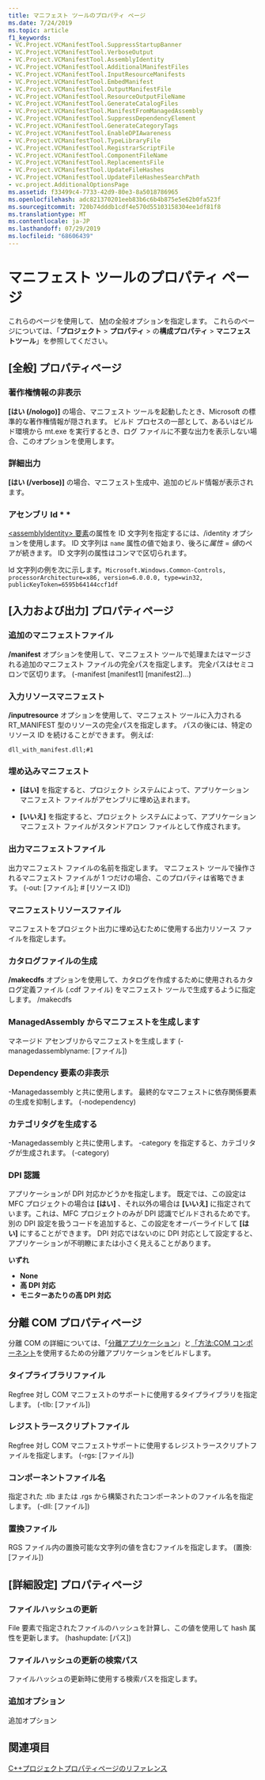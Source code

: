 ```yaml
---
title: マニフェスト ツールのプロパティ ページ
ms.date: 7/24/2019
ms.topic: article
f1_keywords:
- VC.Project.VCManifestTool.SuppressStartupBanner
- VC.Project.VCManifestTool.VerboseOutput
- VC.Project.VCManifestTool.AssemblyIdentity
- VC.Project.VCManifestTool.AdditionalManifestFiles
- VC.Project.VCManifestTool.InputResourceManifests
- VC.Project.VCManifestTool.EmbedManifest
- VC.Project.VCManifestTool.OutputManifestFile
- VC.Project.VCManifestTool.ResourceOutputFileName
- VC.Project.VCManifestTool.GenerateCatalogFiles
- VC.Project.VCManifestTool.ManifestFromManagedAssembly
- VC.Project.VCManifestTool.SuppressDependencyElement
- VC.Project.VCManifestTool.GenerateCategoryTags
- VC.Project.VCManifestTool.EnableDPIAwareness
- VC.Project.VCManifestTool.TypeLibraryFile
- VC.Project.VCManifestTool.RegistrarScriptFile
- VC.Project.VCManifestTool.ComponentFileName
- VC.Project.VCManifestTool.ReplacementsFile
- VC.Project.VCManifestTool.UpdateFileHashes
- VC.Project.VCManifestTool.UpdateFileHashesSearchPath
- vc.project.AdditionalOptionsPage
ms.assetid: f33499c4-7733-42d9-80e3-8a5018786965
ms.openlocfilehash: adc821370201eeb83b6c6b4b875e5e62b0fa523f
ms.sourcegitcommit: 720b74dddb1cdf4e570d55103158304ee1df81f8
ms.translationtype: MT
ms.contentlocale: ja-JP
ms.lasthandoff: 07/29/2019
ms.locfileid: "68606439"
---
```

# <a name="manifest-tool-property-pages"></a>マニフェスト ツールのプロパティ ページ

これらのページを使用して、 [Mt](https://msdn.microsoft.com/library/aa375649)の全般オプションを指定します。 これらのページについては、「**プロジェクト** > **プロパティ** > の**構成プロパティ** > **マニフェストツール**」を参照してください。

## <a name="general-property-page"></a>[全般] プロパティページ

### <a name="suppress-startup-banner"></a>著作権情報の非表示

   **[はい (/nologo)]** の場合、マニフェスト ツールを起動したとき、Microsoft の標準的な著作権情報が隠されます。 ビルド プロセスの一部として、あるいはビルド環境から mt.exe を実行するとき、ログ ファイルに不要な出力を表示しない場合、このオプションを使用します。

### <a name="verbose-output"></a>詳細出力

   **[はい (/verbose)]** の場合、マニフェスト生成中、追加のビルド情報が表示されます。

### <a name="assembly-identity"></a>アセンブリ Id * *

[\<assemblyIdentity> 要素](/visualstudio/deployment/assemblyidentity-element-clickonce-application)の属性を ID 文字列を指定するには、/identity オプションを使用します。 ID 文字列は `name` 属性の値で始まり、後ろに*属性* = *値*のペアが続きます。 ID 文字列の属性はコンマで区切られます。

Id 文字列の例を次に示します。`Microsoft.Windows.Common-Controls, processorArchitecture=x86, version=6.0.0.0, type=win32, publicKeyToken=6595b64144ccf1df`

## <a name="input-and-output-property-page"></a>[入力および出力] プロパティページ     

###  <a name="additional-manifest-files"></a>追加のマニフェストファイル

**/manifest** オプションを使用して、マニフェスト ツールで処理またはマージされる追加のマニフェスト ファイルの完全パスを指定します。 完全パスはセミコロンで区切ります。 (-manifest [manifest1] [manifest2]...)

###  <a name="input-resource-manifests"></a>入力リソースマニフェスト

**/inputresource** オプションを使用して、マニフェスト ツールに入力される RT_MANIFEST 型のリソースの完全パスを指定します。 パスの後には、特定のリソース ID を続けることができます。 例えば:

`dll_with_manifest.dll;#1`

###  <a name="embed-manifest"></a>埋め込みマニフェスト

- **[はい]** を指定すると、プロジェクト システムによって、アプリケーション マニフェスト ファイルがアセンブリに埋め込まれます。

- **[いいえ]** を指定すると、プロジェクト システムによって、アプリケーション マニフェスト ファイルがスタンドアロン ファイルとして作成されます。

###  <a name="output-manifest-file"></a>出力マニフェストファイル

出力マニフェスト ファイルの名前を指定します。 マニフェスト ツールで操作されるマニフェスト ファイルが 1 つだけの場合、このプロパティは省略できます。 (-out: [ファイル]; # [リソース ID])

###  <a name="manifest-resource-file"></a>マニフェストリソースファイル

マニフェストをプロジェクト出力に埋め込むために使用する出力リソース ファイルを指定します。

###  <a name="generate-catalog-files"></a>カタログファイルの生成

**/makecdfs** オプションを使用して、カタログを作成するために使用されるカタログ定義ファイル (.cdf ファイル) をマニフェスト ツールで生成するように指定します。 /makecdfs

###  <a name="generate-manifest-from-managedassembly"></a>ManagedAssembly からマニフェストを生成します

マネージド アセンブリからマニフェストを生成します (-managedassemblyname: [ファイル])

###  <a name="suppress-dependency-element"></a>Dependency 要素の非表示

-Managedassembly と共に使用します。 最終的なマニフェストに依存関係要素の生成を抑制します。 (-nodependency)

###  <a name="generate-category-tags"></a>カテゴリタグを生成する

-Managedassembly と共に使用します。 -category を指定すると、カテゴリタグが生成されます。 (-category)

###  <a name="dpi-awareness"></a>DPI 認識

アプリケーションが DPI 対応かどうかを指定します。 既定では、この設定は MFC プロジェクトの場合は **[はい]** 、それ以外の場合は **[いいえ]** に指定されています。これは、MFC プロジェクトのみが DPI 認識でビルドされるためです。 別の DPI 設定を扱うコードを追加すると、この設定をオーバーライドして **[はい]** にすることができます。 DPI 対応ではないのに DPI 対応として設定すると、アプリケーションが不明瞭にまたは小さく見えることがあります。

**いずれ**

- **None**
- **高 DPI 対応**
- **モニターあたりの高 DPI 対応**

## <a name="isolated-com-property-page"></a>分離 COM プロパティページ

分離 COM の詳細については、「[分離アプリケーション](/windows/desktop/SbsCs/isolated-applications)」と[「方法:COM コンポーネント](../how-to-build-isolated-applications-to-consume-com-components.md)を使用するための分離アプリケーションをビルドします。

###  <a name="type-library-file"></a>タイプライブラリファイル

Regfree 対し COM マニフェストのサポートに使用するタイプライブラリを指定します。 (-tlb: [ファイル])

###  <a name="registrar-script-file"></a>レジストラースクリプトファイル

Regfree 対し COM マニフェストサポートに使用するレジストラースクリプトファイルを指定します。 (-rgs: [ファイル])

###  <a name="component-file-name"></a>コンポーネントファイル名

指定された .tlb または .rgs から構築されたコンポーネントのファイル名を指定します。 (-dll: [ファイル])

###  <a name="replacements-file"></a>置換ファイル

RGS ファイル内の置換可能な文字列の値を含むファイルを指定します。 (置換: [ファイル])

## <a name="advanced-property-page"></a>[詳細設定] プロパティページ

###  <a name="update-file-hashes"></a>ファイルハッシュの更新

File 要素で指定されたファイルのハッシュを計算し、この値を使用して hash 属性を更新します。 (hashupdate: [パス])

###  <a name="update-file-hashes-search-path"></a>ファイルハッシュの更新の検索パス

ファイルハッシュの更新時に使用する検索パスを指定します。

###  <a name="additional-options"></a>追加オプション

追加オプション


## <a name="see-also"></a>関連項目

[C++プロジェクトプロパティページのリファレンス](property-pages-visual-cpp.md)
